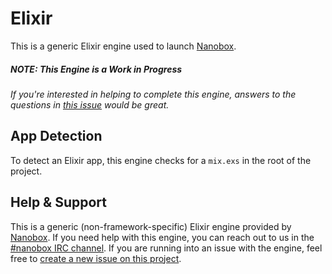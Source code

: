 # Elixir

This is a generic Elixir engine used to launch [Nanobox](http://nanobox.io).

##### NOTE: This Engine is a Work in Progress
*If you're interested in helping to complete this engine, answers to the questions in [this issue](https://github.com/nanobox-io/nanobox-engine-elixir/issues/2) would be great.*

## App Detection
To detect an Elixir app, this engine checks for a `mix.exs` in the root of the project.

## Help & Support
This is a generic (non-framework-specific) Elixir engine provided by [Nanobox](http://nanobox.io). If you need help with this engine, you can reach out to us in the [#nanobox IRC channel](http://webchat.freenode.net/?channels=nanobox). If you are running into an issue with the engine, feel free to [create a new issue on this project](https://github.com/nanobox-io/nanobox-engine-elixir/issues/new).
